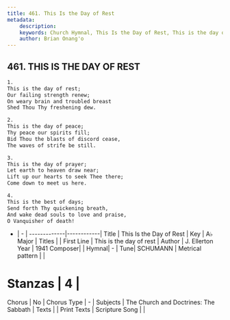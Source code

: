 ```yaml
---
title: 461. This Is the Day of Rest
metadata:
    description: 
    keywords: Church Hymnal, This Is the Day of Rest, This is the day of rest, 
    author: Brian Onang'o
---
```



## 461. THIS IS THE DAY OF REST

```txt
1.
This is the day of rest; 
Our failing strength renew; 
On weary brain and troubled breast 
Shed Thou Thy freshening dew. 

2.
This is the day of peace; 
Thy peace our spirits fill; 
Bid Thou the blasts of discord cease, 
The waves of strife be still. 

3.
This is the day of prayer; 
Let earth to heaven draw near; 
Lift up our hearts to seek Thee there; 
Come down to meet us here. 

4.
This is the best of days; 
Send forth Thy quickening breath, 
And wake dead souls to love and praise, 
O Vanquisher of death!
```

- |   -  |
-------------|------------|
Title | This Is the Day of Rest |
Key | A♭ Major |
Titles |  |
First Line | This is the day of rest |
Author | J. Ellerton
Year | 1941
Composer|  |
Hymnal|  - |
Tune| SCHUMANN |
Metrical pattern | |
# Stanzas | 4 |
Chorus | No |
Chorus Type | - |
Subjects | The Church and Doctrines: The Sabbath |
Texts |  |
Print Texts | 
Scripture Song |  |
  
